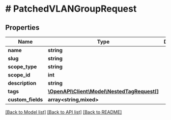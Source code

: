 # # PatchedVLANGroupRequest

## Properties

Name | Type | Description | Notes
------------ | ------------- | ------------- | -------------
**name** | **string** |  | [optional]
**slug** | **string** |  | [optional]
**scope_type** | **string** |  | [optional]
**scope_id** | **int** |  | [optional]
**description** | **string** |  | [optional]
**tags** | [**\OpenAPI\Client\Model\NestedTagRequest[]**](NestedTagRequest.md) |  | [optional]
**custom_fields** | **array<string,mixed>** |  | [optional]

[[Back to Model list]](../../README.md#models) [[Back to API list]](../../README.md#endpoints) [[Back to README]](../../README.md)
